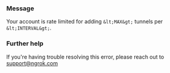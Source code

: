 
### Message
Your account is rate limited for adding `&lt;MAX&gt;` tunnels per `&lt;INTERVAL&gt;`.

### Further help
If you're having trouble resolving this error, please reach out to [support@ngrok.com](mailto:support@ngrok.com?subject=Help%20with%20ERR_NGROK_351)

